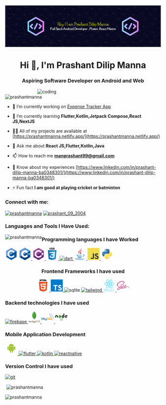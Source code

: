 ![logo](https://github.com/prashantmanna/prashantmanna/blob/main/maine.png)
<h1 align="center">Hi 👋, I'm Prashant Dilip Manna</h1>
<h3 align="center">Aspiring Software Developer on Android and Web</h3>

<img align="right" alt="coding" width="400" src="https://cdn.dribbble.com/users/1292677/screenshots/6139167/avento.gif"/>
<p align="left"> <img src="https://komarev.com/ghpvc/?username=prashantmanna&label=Profile%20views&color=0e75b6&style=flat" alt="prashantmanna" /> </p>

- 🔭 I’m currently working on [Expense Tracker App](https://github.com/prashantmanna/expense_tracker_app)

- 🌱 I’m currently learning **Flutter,Kotlin,Jetpack Compose,React JS,NextJS**

- 👨‍💻 All of my projects are available at [https://prashantmanna.netlify.app/](https://prashantmanna.netlify.app/)

- 💬 Ask me about **React JS,Flutter,Kotlin,Java**

- 📫 How to reach me **manprashant99@gmail.com**

- 📄 Know about my experiences [https://www.linkedin.com/in/prashant-dilip-manna-ba0348301/](https://www.linkedin.com/in/prashant-dilip-manna-ba0348301/)

- ⚡ Fun fact **I am good at playing cricket or batminton**

<h3 align="left">Connect with me:</h3>
<p align="left">
<a href="https://linkedin.com/in/prashantmanna" target="blank"><img align="center" src="https://raw.githubusercontent.com/rahuldkjain/github-profile-readme-generator/master/src/images/icons/Social/linked-in-alt.svg" alt="prashantmanna" height="30" width="40" /></a>
<a href="https://instagram.com/prashantmanna_09_2004" target="blank"><img align="center" src="https://raw.githubusercontent.com/rahuldkjain/github-profile-readme-generator/master/src/images/icons/Social/instagram.svg" alt="prashant_09_2004" height="30" width="40" /></a>
</p>

<h3 align="left">Languages and Tools I Have Used:</h3><p align="left"><img align="left" src="https://github-readme-stats.vercel.app/api/top-langs?username=prashantmanna&show_icons=true&locale=en&layout=compact" alt="prashantmanna" /></p>
<h3 align="left">Programming languages I have Worked</h3>
<p align="left"><a href="https://www.cprogramming.com/" target="_blank" rel="noreferrer"> <img src="https://raw.githubusercontent.com/devicons/devicon/master/icons/c/c-original.svg" alt="c" width="40" height="40"/></a> <a href="https://www.w3schools.com/cpp/" target="_blank" rel="noreferrer"> <img src="https://raw.githubusercontent.com/devicons/devicon/master/icons/cplusplus/cplusplus-original.svg" alt="cplusplus" width="40" height="40"/> </a> <a href="https://www.w3schools.com/cs/" target="_blank" rel="noreferrer"> <img src="https://raw.githubusercontent.com/devicons/devicon/master/icons/csharp/csharp-original.svg" alt="csharp" width="40" height="40"/> </a> <a href="https://www.w3schools.com/css/" target="_blank" rel="noreferrer"> <img src="https://raw.githubusercontent.com/devicons/devicon/master/icons/css3/css3-original-wordmark.svg" alt="css3" width="40" height="40"/> </a> <a href="https://dart.dev" target="_blank" rel="noreferrer"> <img src="https://www.vectorlogo.zone/logos/dartlang/dartlang-icon.svg" alt="dart" width="40" height="40"/> </a><a href="https://www.java.com" target="_blank" rel="noreferrer"> <img src="https://raw.githubusercontent.com/devicons/devicon/master/icons/java/java-original.svg" alt="java" width="40" height="40"/> </a><a href="https://developer.mozilla.org/en-US/docs/Web/JavaScript" target="_blank" rel="noreferrer"> <img src="https://raw.githubusercontent.com/devicons/devicon/master/icons/javascript/javascript-original.svg" alt="javascript" width="40" height="40"/></a><a href="https://www.python.org" target="_blank" rel="noreferrer"> <img src="https://raw.githubusercontent.com/devicons/devicon/master/icons/python/python-original.svg" alt="python" width="40" height="40"/> </a> </p>

<h3 align="center">Frontend Frameworks I have used </h3>
<p align="center"><a href="https://www.w3.org/html/" target="_blank" rel="noreferrer"> <img src="https://raw.githubusercontent.com/devicons/devicon/master/icons/html5/html5-original-wordmark.svg" alt="html5" width="40" height="40"/> </a>   <a href="https://www.typescriptlang.org/" target="_blank" rel="noreferrer"> <img src="https://raw.githubusercontent.com/devicons/devicon/master/icons/typescript/typescript-original.svg" alt="typescript" width="40" height="40"/> </a><img src="https://www.vectorlogo.zone/logos/sqlite/sqlite-icon.svg" alt="sqlite" width="40" height="40"/> </a> <a href="https://tailwindcss.com/" target="_blank" rel="noreferrer"> <img src="https://www.vectorlogo.zone/logos/tailwindcss/tailwindcss-icon.svg" alt="tailwind" width="40" height="40"/> </a><a href="https://reactjs.org/" target="_blank" rel="noreferrer"> <img src="https://raw.githubusercontent.com/devicons/devicon/master/icons/react/react-original-wordmark.svg" alt="react" width="40" height="40"/> </a> <a href="https://sass-lang.com" target="_blank" rel="noreferrer"> <img src="https://raw.githubusercontent.com/devicons/devicon/master/icons/sass/sass-original.svg" alt="sass" width="40" height="40"/> </a> 
 </p>



<h3 align="left">Backend technologies I have used</h3>
<p align="left"><a href="https://firebase.google.com/" target="_blank" rel="noreferrer"> <img src="https://www.vectorlogo.zone/logos/firebase/firebase-icon.svg" alt="firebase" width="40" height="40"/> </a><a href="https://www.mongodb.com/" target="_blank" rel="noreferrer"> <img src="https://raw.githubusercontent.com/devicons/devicon/master/icons/mongodb/mongodb-original-wordmark.svg" alt="mongodb" width="40" height="40"/> </a><a href="https://www.mysql.com/" target="_blank" rel="noreferrer"> <img src="https://raw.githubusercontent.com/devicons/devicon/master/icons/mysql/mysql-original-wordmark.svg" alt="mysql" width="40" height="40"/> </a> <a href="https://nodejs.org" target="_blank" rel="noreferrer"> <img src="https://raw.githubusercontent.com/devicons/devicon/master/icons/nodejs/nodejs-original-wordmark.svg" alt="nodejs" width="40" height="40"/> </a> </p>

<h3 align="left">Mobile Application Development</h3>
<p align="left"><a href="https://developer.android.com" target="_blank" rel="noreferrer"> <img src="https://raw.githubusercontent.com/devicons/devicon/master/icons/android/android-original-wordmark.svg" alt="android" width="40" height="40"/> </a><a href="https://flutter.dev" target="_blank" rel="noreferrer"><img src="https://www.vectorlogo.zone/logos/flutterio/flutterio-icon.svg" alt="flutter" width="40" height="40"/> </a>  <a href="https://kotlinlang.org" target="_blank" rel="noreferrer"> <img src="https://www.vectorlogo.zone/logos/kotlinlang/kotlinlang-icon.svg" alt="kotlin" width="40" height="40"/> </a><a href="https://reactnative.dev/" target="_blank" rel="noreferrer"> <img src="https://reactnative.dev/img/header_logo.svg" alt="reactnative" width="40" height="40"/> </a> <a href="https://www.sqlite.org/" target="_blank" rel="noreferrer"> </a> </p>

<h3 align="left">Version Control I have used</h3>
<p align="left">
 <a href="https://git-scm.com/" target="_blank" rel="noreferrer"> <img src="https://www.vectorlogo.zone/logos/git-scm/git-scm-icon.svg" alt="git" width="40" height="40"/> </a> </p>


<p>&nbsp;<img align="center" src="https://github-readme-stats.vercel.app/api?username=prashantmanna&show_icons=true&locale=en" alt="prashantmanna" /></p>

<p><img align="center" src="https://github-readme-streak-stats.herokuapp.com/?user=prashantmanna&" alt="prashantmanna" /></p>
